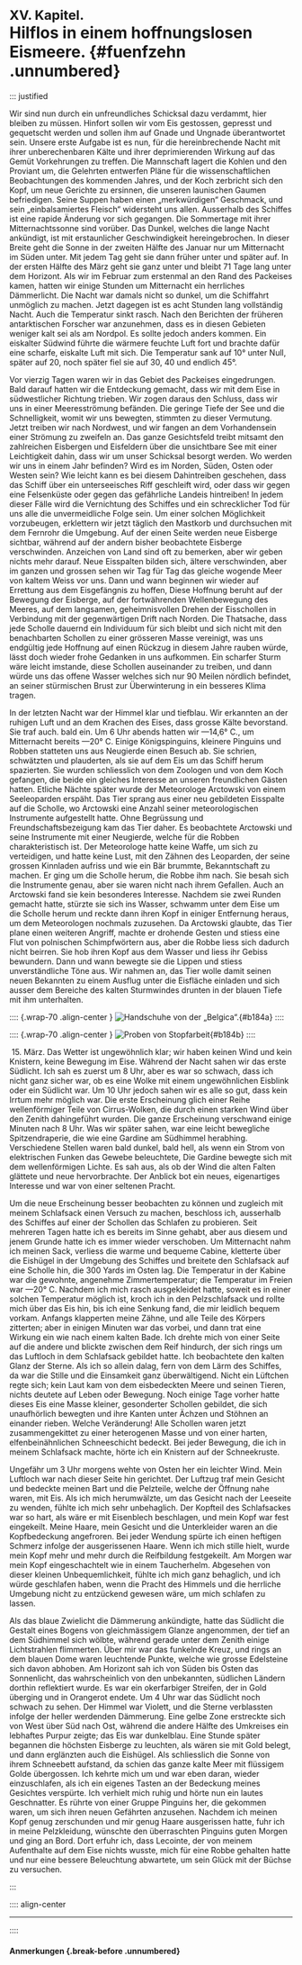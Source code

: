 # <small>XV. Kapitel.</small><br />Hilflos in einem hoffnungslosen Eismeere. {#fuenfzehn .unnumbered}

::: justified

Wir sind nun durch ein unfreundliches Schicksal dazu verdammt, hier bleiben zu
müssen. Hinfort sollen wir vom Eis gestossen, gepresst und gequetscht werden und
sollen ihm auf Gnade und Ungnade überantwortet sein. Unsere erste Aufgabe ist es
nun, für die hereinbrechende Nacht mit ihrer unberechenbaren Kälte und ihrer
deprimierenden Wirkung auf das Gemüt Vorkehrungen zu treffen. Die Mannschaft
lagert die Kohlen und den Proviant um, die Gelehrten entwerfen Pläne für die
wissenschaftlichen Beobachtungen des kommenden Jahres, und der Koch zerbricht
sich den Kopf, um neue Gerichte zu ersinnen, die unseren launischen Gaumen
befriedigen. Seine Suppen haben einen „merkwürdigen“ Geschmack, und sein
„einbalsamiertes Fleisch“ widersteht uns allen. Ausserhalb des Schiffes ist eine
rapide Änderung vor sich gegangen. Die Sommertage mit ihrer Mitternachtssonne
sind vorüber. Das Dunkel, welches die lange Nacht ankündigt, ist mit
erstaunlicher Geschwindigkeit hereingebrochen. In dieser Breite geht die Sonne
in der zweiten Hälfte des Januar nur um Mitternacht im Süden unter. Mit jedem
Tag geht sie dann früher unter und später auf. In der ersten Hälfte des März
geht sie ganz unter und bleibt 71 Tage lang unter dem Horizont. Als wir im
Februar zum erstenmal an den Rand des Packeises kamen, hatten wir einige Stunden
um Mitternacht ein herrliches Dämmerlicht. Die Nacht war damals nicht so dunkel,
um die Schiffahrt unmöglich zu machen. Jetzt dagegen ist es acht Stunden lang
vollständig Nacht. Auch die Temperatur sinkt rasch. Nach den Berichten der
früheren antarktischen Forscher war anzunehmen, dass es in diesen Gebieten
weniger kalt sei als am Nordpol. Es sollte jedoch anders kommen. Ein eiskalter
Südwind führte die wärmere feuchte Luft fort und brachte dafür eine scharfe,
eiskalte Luft mit sich. Die Temperatur sank auf 10° unter Null, später auf 20,
noch später fiel sie auf 30, 40 und endlich 45°.

Vor vierzig Tagen waren wir in das Gebiet des Packeises eingedrungen. Bald
darauf hatten wir die Entdeckung gemacht, dass wir mit dem Eise in südwestlicher
Richtung trieben. Wir zogen daraus den Schluss, dass wir uns in einer
Meeresströmung befänden. Die geringe Tiefe der See und die Schnelligkeit, womit
wir uns bewegten, stimmten zu dieser Vermutung. Jetzt treiben wir nach Nordwest,
und wir fangen an dem Vorhandensein einer Strömung zu zweifeln an. Das ganze
Gesichtsfeld treibt mitsamt den zahlreichen Eisbergen und Eisfeldern über die
unsichtbare See mit einer Leichtigkeit dahin, dass wir um unser Schicksal
besorgt werden. Wo werden wir uns in einem Jahr befinden? Wird es im Norden,
Süden, Osten oder Westen sein? Wie leicht kann es bei diesem Dahintreiben
geschehen, dass das Schiff über ein unterseeisches Riff geschleift wird, oder
dass wir gegen eine Felsenküste oder gegen das gefährliche Landeis hintreiben!
In jedem dieser Fälle wird die Vernichtung des Schiffes und ein schrecklicher
Tod für uns alle die unvermeidliche Folge sein. Um einer solchen Möglichkeit
vorzubeugen, erklettern wir jetzt täglich den Mastkorb und durchsuchen mit dem
Fernrohr die Umgebung. Auf der einen Seite werden neue Eisberge sichtbar,
während auf der andern bisher beobachtete Eisberge verschwinden. Anzeichen von
Land sind oft zu bemerken, aber wir geben nichts mehr darauf. Neue Eisspalten
bilden sich, ältere verschwinden, aber im ganzen und grossen sehen wir Tag für
Tag das gleiche wogende Meer von kaltem Weiss vor uns. Dann und wann beginnen
wir wieder auf Errettung aus dem Eisgefängnis zu hoffen, Diese Hoffnung beruht
auf der Bewegung der Eisberge, auf der fortwährenden Wellenbewegung des Meeres,
auf dem langsamen, geheimnisvollen Drehen der Eisschollen in Verbindung mit der
gegenwärtigen Drift nach Norden. Die Thatsache, dass jede Scholle dauernd ein
Individuum für sich bleibt und sich nicht mit den benachbarten Schollen zu einer
grösseren Masse vereinigt, was uns endgültig jede Hoffnung auf einen Rückzug in
diesem Jahre rauben würde, lässt doch wieder frohe Gedanken in uns aufkommen.
Ein scharfer Sturm wäre leicht imstande, diese Schollen auseinander zu treiben,
und dann würde uns das offene Wasser welches sich nur 90 Meilen nördlich
befindet, an seiner stürmischen Brust zur Überwinterung in ein besseres Klima
tragen.

In der letzten Nacht war der Himmel klar und tiefblau. Wir erkannten an der
ruhigen Luft und an dem Krachen des Eises, dass grosse Kälte bevorstand. Sie
traf auch. bald ein. Um 6 Uhr abends hatten wir —14,6° C., um Mitternacht
bereits —20° C. Einige Königspinguins, kleinere Pinguins und Robben statteten
uns aus Neugierde einen Besuch ab. Sie schrien, schwätzten und plauderten, als
sie auf dem Eis um das Schiff herum spazierten. Sie wurden schliesslich von dem
Zoologen und von dem Koch gefangen, die beide ein gleiches Interesse an unseren
freundlichen Gästen hatten. Etliche Nächte später wurde der Meteorologe
Arctowski von einem Seeleoparden erspäht. Das Tier sprang aus einer neu
gebildeten Eisspalte auf die Scholle, wo Arctowski eine Anzahl seiner
meteorologischen Instrumente aufgestellt hatte. Ohne Begrüssung und
Freundschaftsbezeigung kam das Tier daher. Es beobachtete Arctowski und seine
Instrumente mit einer Neugierde, welche für die Robben charakteristisch ist. Der
Meteorologe hatte keine Waffe, um sich zu verteidigen, und hatte keine Lust, mit
den Zähnen des Leoparden, der seine grossen Kinnladen aufriss und wie ein Bär
brummte, Bekanntschaft zu machen. Er ging um die Scholle herum, die Robbe ihm
nach. Sie besah sich die Instrumente genau, aber sie waren nicht nach ihrem
Gefallen. Auch an Arctowski fand sie kein besonderes Interesse. Nachdem sie zwei
Runden gemacht hatte, stürzte sie sich ins Wasser, schwamm unter dem Eise um die
Scholle herum und reckte dann ihren Kopf in einiger Entfernung heraus, um dem
Meteorologen nochmals zuzusehen. Da Arctowski glaubte, das Tier plane einen
weiteren Angriff, machte er drohende Gesten und stiess eine Flut von polnischen
Schimpfwörtern aus, aber die Robbe liess sich dadurch nicht beirren. Sie hob
ihren Kopf aus dem Wasser und liess ihr Gebiss bewundern. Dann und wann bewegte
sie die Lippen und stiess unverständliche Töne aus. Wir nahmen an, das Tier
wolle damit seinen neuen Bekannten zu einem Ausflug unter die Eisfläche einladen
und sich ausser dem Bereiche des kalten Sturmwindes drunten in der blauen Tiefe
mit ihm unterhalten.

:::: {.wrap-70 .align-center  }
![Handschuhe von der „Belgica“.](Die_erste_Suedpolarnacht_184a.jpg "Handschuhe von der „Belgica“."){#b184a}
::::

:::: {.wrap-70 .align-center  }
![Proben von Stopfarbeit](Die_erste_Suedpolarnacht_184b.jpg "Proben von Stopfarbeit"){#b184b}
::::

&nbsp;15. März. Das Wetter ist ungewöhnlich klar; wir haben keinen Wind und kein
Knistern, keine Bewegung im Eise. Während der Nacht sahen wir das erste
Südlicht. Ich sah es zuerst um 8 Uhr, aber es war so schwach, dass ich nicht
ganz sicher war, ob es eine Wolke mit einem ungewöhnlichen Eisblink oder ein
Südlicht war. Um 10 Uhr jedoch sahen wir es alle so gut, dass kein Irrtum mehr
möglich war. Die erste Erscheinung glich einer Reihe wellenförmiger Teile von
Cirrus-Wolken, die durch einen starken Wind über den Zenith dahingeführt wurden.
Die ganze Erscheinung verschwand einige Minuten nach 8 Uhr. Was wir später
sahen, war eine leicht bewegliche Spitzendraperie, die wie eine Gardine am
Südhimmel herabhing. Verschiedene Stellen waren bald dunkel, bald hell, als wenn
ein Strom von elektrischen Funken das Gewebe beleuchtete, Die Gardine bewegte
sich mit dem wellenförmigen Lichte. Es sah aus, als ob der Wind die alten Falten
glättete und neue hervorbrachte. Der Anblick bot ein neues, eigenartiges
Interesse und war von einer seltenen Pracht.

Um die neue Erscheinung besser beobachten zu können und zugleich mit meinem
Schlafsack einen Versuch zu machen, beschloss ich, ausserhalb des Schiffes auf
einer der Schollen das Schlafen zu probieren. Seit mehreren Tagen hatte ich es
bereits im Sinne gehabt, aber aus diesem und jenem Grunde hatte ich es immer
wieder verschoben. Um Mitternacht nahm ich meinen Sack, verliess die warme und
bequeme Cabine, kletterte über die Eishügel in der Umgebung des Schiffes und
breitete den Schlafsack auf eine Scholle hin, die 300 Yards im Osten lag. Die
Temperatur in der Kabine war die gewohnte, angenehme Zimmertemperatur; die
Temperatur im Freien war —20° C. Nachdem ich mich rasch ausgekleidet hatte,
soweit es in einer solchen Temperatur möglich ist, kroch ich in den
Pelzschlafsack und rollte mich über das Eis hin, bis ich eine Senkung fand, die
mir leidlich bequem vorkam. Anfangs klapperten meine Zähne, und alle Teile des
Körpers zitterten; aber in einigen Minuten war das vorbei, und dann trat eine
Wirkung ein wie nach einem kalten Bade. Ich drehte mich von einer Seite auf die
andere und blickte zwischen dem Reif hindurch, der sich rings um das Luftloch in
dem Schlafsack gebildet hatte. Ich beobachtete den kalten Glanz der Sterne. Als
ich so allein dalag, fern von dem Lärm des Schiffes, da war die Stille und die
Einsamkeit ganz überwältigend. Nicht ein Lüftchen regte sich; kein Laut kam von
dem eisbedeckten Meere und seinen Tieren, nichts deutete auf Leben oder
Bewegung. Noch einige Tage vorher hatte dieses Eis eine Masse kleiner,
gesonderter Schollen gebildet, die sich unaufhörlich bewegten und ihre Kanten
unter Ächzen und Stöhnen an einander rieben. Welche Veränderung! Alle Schollen
waren jetzt zusammengekittet zu einer heterogenen Masse und von einer harten,
elfenbeinähnlichen Schneeschicht bedeckt. Bei jeder Bewegung, die ich in meinem
Schlafsack machte, hörte ich ein Knistern auf der Schneekruste.

Ungefähr um 3 Uhr morgens wehte von Osten her ein leichter Wind. Mein Luftloch
war nach dieser Seite hin gerichtet. Der Luftzug traf mein Gesicht und bedeckte
meinen Bart und die Pelzteile, welche der Öffnung nahe waren, mit Eis. Als ich
mich herumwälzte, um das Gesicht nach der Leeseite zu wenden, fühlte ich mich
sehr unbehaglich. Der Kopfteil des Schlafsackes war so hart, als wäre er mit
Eisenblech beschlagen, und mein Kopf war fest eingekeilt. Meine Haare, mein
Gesicht und die Unterkleider waren an die Kopfbedeckung angefroren. Bei jeder
Wendung spürte ich einen heftigen Schmerz infolge der ausgerissenen Haare. Wenn
ich mich stille hielt, wurde mein Kopf mehr und mehr durch die Reifbildung
festgekeilt. Am Morgen war mein Kopf eingeschachtelt wie in einem Taucherhelm.
Abgesehen von dieser kleinen Unbequemlichkeit, fühlte ich mich ganz behaglich,
und ich würde geschlafen haben, wenn die Pracht des Himmels und die herrliche
Umgebung nicht zu entzückend gewesen wäre, um mich schlafen zu lassen.

Als das blaue Zwielicht die Dämmerung ankündigte, hatte das Südlicht die Gestalt
eines Bogens von gleichmässigem Glanze angenommen, der tief an dem Südhimmel
sich wölbte, während gerade unter dem Zenith einige Lichtstrahlen flimmerten.
Über mir war das funkelnde Kreuz, und rings an dem blauen Dome waren leuchtende
Punkte, welche wie grosse Edelsteine sich davon abhoben. Am Horizont sah ich von
Süden bis Osten das Sonnenlicht, das wahrscheinlich von den unbekannten,
südlichen Ländern dorthin reflektiert wurde. Es war ein okerfarbiger Streifen,
der in Gold überging und in Orangerot endete. Um 4 Uhr war das Südlicht noch
schwach zu sehen. Der Himmel war Violett, und die Sterne verblassten infolge der
heller werdenden Dämmerung. Eine gelbe Zone erstreckte sich von West über Süd
nach Ost, während die andere Hälfte des Umkreises ein lebhaftes Purpur zeigte;
das Eis war dunkelblau. Eine Stunde später begannen die höchsten Eisberge zu
leuchten, als wären sie mit Gold belegt, und dann erglänzten auch die Eishügel.
Als schliesslich die Sonne von ihrem Schneebett aufstand, da schien das ganze
kalte Meer mit flüssigem Golde übergossen. Ich kehrte mich um und war eben
daran, wieder einzuschlafen, als ich ein eigenes Tasten an der Bedeckung meines
Gesichtes verspürte. Ich verhielt mich ruhig und hörte nun ein lautes
Geschnatter. Es rührte von einer Gruppe Pinguins her, die gekommen waren, um
sich ihren neuen Gefährten anzusehen. Nachdem ich meinen Kopf genug zerschunden
und mir genug Haare ausgerissen hatte, fuhr ich in meine Pelzkleidung, wünschte
den überraschten Pinguins guten Morgen und ging an Bord. Dort erfuhr ich, dass
Lecointe, der von meinem Aufenthalte auf dem Eise nichts wusste, mich für eine
Robbe gehalten hatte und nur eine bessere Beleuchtung abwartete, um sein Glück
mit der Büchse zu versuchen.

:::


:::: align-center
****
::::

#### **Anmerkungen** {.break-before .unnumbered}
